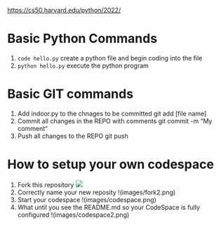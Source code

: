 https://cs50.harvard.edu/python/2022/


# Basic Python Commands
1. `code hello.py` create a python file and begin coding into the file
2. `python hello.py` execute the python program

# Basic GIT commands
1. Add indoor.py to the chnages to be committed
		git add [file name]
2. Commit all changes in the REPO with comments
		git commit -m “My comment“
3. Push all changes to the REPO
		git push 

# How to setup your own codespace
1. Fork this repository
![](https://raw.githubusercontent.com/TempeHS/PythonFundamentals/main/images/Fork.png "")
2. Correctly name your new reposity
!(images/fork2.png)
3. Start your codespace
!(images/codespace.png)
4. What until you see the README.md so your CodeSpace is fully configured
!(images/codespace2.png)




